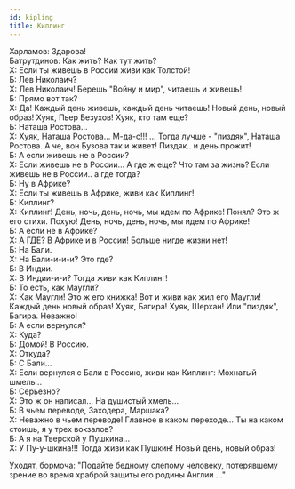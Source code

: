 ```yaml
---
id: kipling
title: Киплинг
---
```

Харламов: Здарова!  
Батрутдинов: Как жить? Как тут жить?  
Х: Если ты живешь в России живи как Толстой!  
Б: Лев Николаич?  
Х: Лев Николаич! Берешь "Войну и мир", читаешь и живешь!  
Б: Прямо вот так?  
Х: Да! Каждый день живешь, каждый день читаешь! Новый день, новый образ! Хуяк, Пьер Безухов! Хуяк, кто там еще?  
Б: Наташа Ростова...  
Х: Хуяк, Наташа Ростова... М-да-с!!! ... Тогда лучше - "пиздяк", Наташа Ростова. А че, вон Бузова так и живет! Пиздяк.. и день прожит!  
Б: А если живешь не в России?  
Х: Если живешь не в России... А где ж еще? Что там за жизнь? Если живешь не в России.. а где тогда?  
Б: Ну в Африке?  
Х: Если ты живешь в Африке, живи как Киплинг!  
Б: Киплинг?  
Х: Киплинг! День, ночь, день, ночь, мы идем по Африке! Понял? Это ж его стихи. Похую! День, ночь, день, ночь, мы идем по Африке!  
Б: А если не в Африке?  
Х: А ГДЕ? В Африке и в России! Больше нигде жизни нет!  
Б: На Бали.  
Х: На Бали-и-и-и? Это где?  
Б: В Индии.  
Х: В Индии-и-и? Тогда живи как Киплинг!  
Б: То есть, как Маугли?  
Х: Как Маугли! Это ж его книжка! Вот и живи как жил его Маугли! Каждый день новый образ! Хуяк, Багира! Хуяк, Шерхан! Или "пиздяк", Багира. Неважно!  
Б: А если вернулся?  
Х: Куда?  
Б: Домой! В Россию.  
Х: Откуда?  
Б: С Бали...  
Х: Если вернулся с Бали в Россию, живи как Киплинг: Мохнатый шмель...  
Б: Серьезно?  
Х: Это ж он написал... На душистый хмель...  
Б: В чьем переводе, Заходера, Маршака?  
Х: Неважно в чьем переводе! Главное в каком переходе... Ты на каком стоишь, я у трех вокзалов?  
Б: А я на Тверской у Пушкина...  
Х: У Пу-у-шкина!!! Тогда живи как Пушкин! Новый день, новый образ!  

Уходят, бормоча: "Подайте бедному слепому человеку, потерявшему зрение во время храброй защиты его родины Англии ..."
